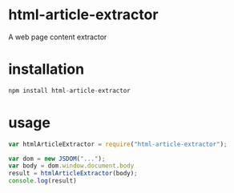 # html-article-extractor
A web page content extractor

# installation
```javascript
npm install html-article-extractor
```

# usage
```javascript
var htmlArticleExtractor = require("html-article-extractor");

var dom = new JSDOM("...");
var body = dom.window.document.body
result = htmlArticleExtractor(body);
console.log(result)
```
